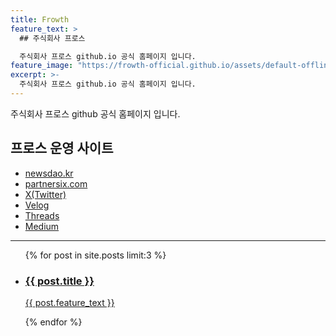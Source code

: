 ```yaml
---
title: Frowth
feature_text: >
  ## 주식회사 프로스

  주식회사 프로스 github.io 공식 홈페이지 입니다.
feature_image: "https://frowth-official.github.io/assets/default-offline-image.png";
excerpt: >-
  주식회사 프로스 github.io 공식 홈페이지 입니다.
---
```


주식회사 프로스 github 공식 홈페이지 입니다.

## 프로스 운영 사이트

- <a href="https://newsdao.kr" rel="dofollow">newsdao.kr</a>
- <a href="https://partnersix.com" rel="dofollow">partnersix.com</a>
- [X(Twitter)](https://x.com/frowth_official)
- [Velog](https://velog.io/@frowth_official/posts)
- [Threads](https://www.threads.net/@frowth_official)
- [Medium](https://frowth.medium.com/)

---

<ul class="post-list">
  {% for post in site.posts limit:3 %}
    <li class="post-item">
      <a href="{{ post.url }}">
        <div class="post-box">
          <div class="thumbnail" style="background-image: url('{{ post.feature_image }}');"></div>
          <div class="post-content">
            <h3>{{ post.title }}</h3>
            <p>{{ post.feature_text }}</p>
          </div>
        </div>
      </a>
    </li>
  {% endfor %}
</ul>